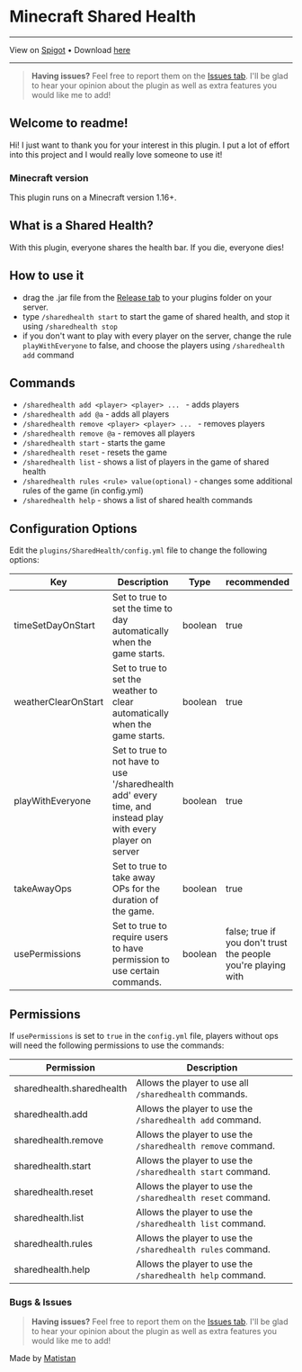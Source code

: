 # Minecraft Shared Health

---

View on [Spigot](https://www.spigotmc.org/resources/shared-inventory.109491/) •
Download [here](https://github.com/Matistan/SharedHealth/releases)

---

> **Having issues?** Feel free to report them on the [Issues tab](https://github.com/Matistan/SharedHealth/issues). I'll be glad to hear your opinion about the plugin as well as extra features you would like me to add!

## Welcome to readme!

Hi! I just want to thank you for your interest in this plugin. I put a lot of effort into this project and I would really love someone to use it!

### Minecraft version

This plugin runs on a Minecraft version 1.16+.

## What is a Shared Health?

With this plugin, everyone shares the health bar. If you die, everyone dies!

## How to use it

- drag the .jar file from the [Release tab](https://github.com/Matistan/SharedHealth/releases) to your plugins folder on your server.
- type `/sharedhealth start` to start the game of shared health, and stop it using `/sharedhealth stop`
- if you don't want to play with every player on the server, change the rule `playWithEveryone` to false, and choose the players using `/sharedhealth add` command

## Commands

- `/sharedhealth add <player> <player> ... ` - adds players
- `/sharedhealth add @a` - adds all players
- `/sharedhealth remove <player> <player> ... ` - removes players
- `/sharedhealth remove @a` - removes all players
- `/sharedhealth start` - starts the game
- `/sharedhealth reset` - resets the game
- `/sharedhealth list` - shows a list of players in the game of shared health
- `/sharedhealth rules <rule> value(optional)` - changes some additional rules of the game (in config.yml)
- `/sharedhealth help` - shows a list of shared health commands

## Configuration Options

Edit the `plugins/SharedHealth/config.yml` file to change the following options:

| Key                 | Description                                                                                                 | Type    | recommended                                                   |
|---------------------|-------------------------------------------------------------------------------------------------------------|---------|---------------------------------------------------------------|
| timeSetDayOnStart   | Set to true to set the time to day automatically when the game starts.                                      | boolean | true                                                          |
| weatherClearOnStart | Set to true to set the weather to clear automatically when the game starts.                                 | boolean | true                                                          |
| playWithEveryone    | Set to true to not have to use '/sharedhealth add' every time, and instead play with every player on server | boolean | true                                                          |
| takeAwayOps         | Set to true to take away OPs for the duration of the game.                                                  | boolean | true                                                          |
| usePermissions      | Set to true to require users to have permission to use certain commands.                                    | boolean | false; true if you don't trust the people you're playing with |

## Permissions

If `usePermissions` is set to `true` in the `config.yml` file, players without ops will need the following permissions to use the commands:

| Permission                | Description                                                  |
|---------------------------|--------------------------------------------------------------|
| sharedhealth.sharedhealth | Allows the player to use all `/sharedhealth` commands.       |
| sharedhealth.add          | Allows the player to use the `/sharedhealth add` command.    |
| sharedhealth.remove       | Allows the player to use the `/sharedhealth remove` command. |
| sharedhealth.start        | Allows the player to use the `/sharedhealth start` command.  |
| sharedhealth.reset        | Allows the player to use the `/sharedhealth reset` command.  |
| sharedhealth.list         | Allows the player to use the `/sharedhealth list` command.   |
| sharedhealth.rules        | Allows the player to use the `/sharedhealth rules` command.  |
| sharedhealth.help         | Allows the player to use the `/sharedhealth help` command.   |

### Bugs & Issues

> **Having issues?** Feel free to report them on the [Issues tab](https://github.com/Matistan/SharedHealth/issues). I'll be glad to hear your opinion about the plugin as well as extra features you would like me to add!

Made by [Matistan](https://github.com/Matistan)